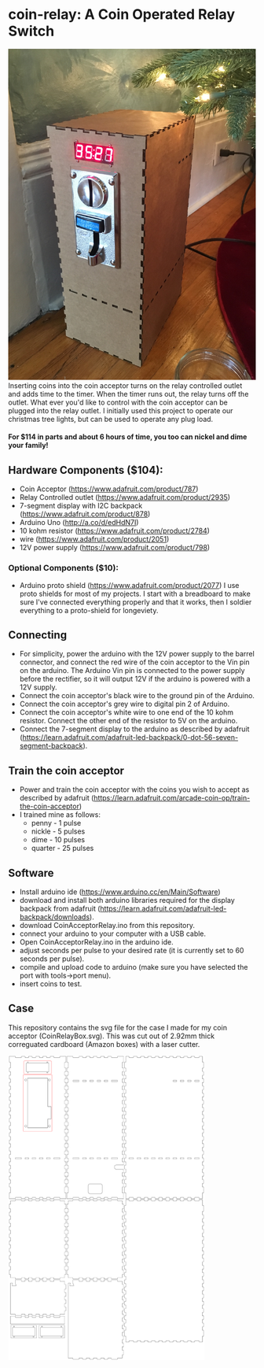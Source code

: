 # coin-relay: A Coin Operated Relay Switch
![Coin Operated Relay](https://github.com/andyrew/coin-relay/blob/master/photos/IMG_5289.jpg)
Inserting coins into the coin acceptor turns on the relay controlled outlet and adds time to the timer. When the timer runs out, the relay turns off the outlet. What ever you'd like to control with the coin acceptor can be plugged into the relay outlet. I initially used this project to operate our christmas tree lights, but can be used to operate any plug load.

#### For $114 in parts and about 6 hours of time, you too can nickel and dime your family!

## Hardware Components ($104):
- Coin Acceptor (https://www.adafruit.com/product/787)
- Relay Controlled outlet (https://www.adafruit.com/product/2935)
- 7-segment display with I2C backpack (https://www.adafruit.com/product/878)
- Arduino Uno (http://a.co/d/edHdN7I)
- 10 kohm resistor (https://www.adafruit.com/product/2784)
- wire (https://www.adafruit.com/product/2051)
- 12V power supply (https://www.adafruit.com/product/798)

### Optional Components ($10):
- Arduino proto shield (https://www.adafruit.com/product/2077)
I use proto shields for most of my projects. I start with a breadboard to make sure I've connected everything properly and that it works, then I soldier everything to a proto-shield for longeviety.

## Connecting
- For simplicity, power the arduino with the 12V power supply to the barrel connector, and connect the red wire of the coin acceptor to the Vin pin on the arduino. The Arduino Vin pin is connected to the power supply before the rectifier, so it will output 12V if the arduino is powered with a 12V supply. 
- Connect the coin acceptor's black wire to the ground pin of the Arduino.
- Connect the coin acceptor's grey wire to digital pin 2 of Arduino.
- Connect the coin acceptor's white wire to one end of the 10 kohm resistor. Connect the other end of the resistor to 5V on the arduino.
- Connect the 7-segment display to the arduino as described by adafruit (https://learn.adafruit.com/adafruit-led-backpack/0-dot-56-seven-segment-backpack).

## Train the coin acceptor
- Power and train the coin acceptor with the coins you wish to accept as described by adafruit (https://learn.adafruit.com/arcade-coin-op/train-the-coin-acceptor)
- I trained mine as follows:
  - penny - 1 pulse
  - nickle - 5 pulses
  - dime - 10 pulses
  - quarter - 25 pulses

## Software
- Install arduino ide (https://www.arduino.cc/en/Main/Software)
- download and install both arduino libraries required for the display backpack from adafruit (https://learn.adafruit.com/adafruit-led-backpack/downloads).
- download CoinAcceptorRelay.ino from this repository.
- connect your arduino to your computer with a USB cable.
- Open CoinAcceptorRelay.ino in the arduino ide.
- adjust seconds per pulse to your desired rate (it is currently set to 60 seconds per pulse).
- compile and upload code to arduino (make sure you have selected the port with tools->port menu).
- insert coins to test.

## Case
This repository contains the svg file for the case I made for my coin acceptor (CoinRelayBox.svg). This was cut out of 2.92mm thick correguated cardboard (Amazon boxes) with a laser cutter.

<img src="https://github.com/andyrew/coin-relay/blob/master/CoinRelayBox.svg" width="400" alt="Case SVG File">

